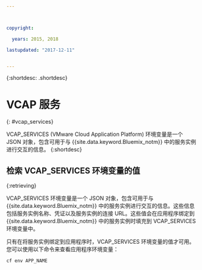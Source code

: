 ```yaml
---



copyright:

  years: 2015, 2018

lastupdated: "2017-12-11"


---
```


{:shortdesc: .shortdesc}

# VCAP 服务
{: #vcap_services}


VCAP_SERVICES (VMware Cloud Application Platform) 环境变量是一个 JSON 对象，包含可用于与 {{site.data.keyword.Bluemix_notm}} 中的服务实例进行交互的信息。
{:shortdesc}


## 检索 VCAP_SERVICES 环境变量的值
{:retrieving}

VCAP_SERVICES 环境变量是一个 JSON 对象，包含可用于与 {{site.data.keyword.Bluemix_notm}} 中的服务实例进行交互的信息。这些信息包括服务实例名称、凭证以及服务实例的连接 URL。这些值会在应用程序绑定到 {{site.data.keyword.Bluemix_notm}} 中的服务实例时填充到 VCAP_SERVICES 环境变量中。

只有在将服务实例绑定到应用程序时，VCAP_SERVICES 环境变量的值才可用。您可以使用以下命令来查看应用程序环境变量：

```
cf env APP_NAME
```
